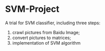 # SVM-Project
A trial for SVM classifier, including three steps: 
1) crawl pictures from Baidu Image; 
2) convert pictures to matrices; 
3) implementation of SVM algorithm
